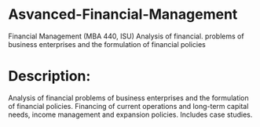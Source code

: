 # Asvanced-Financial-Management
Financial Management (MBA 440, ISU) Analysis of financial. problems of business enterprises and the formulation of financial policies

# Description: 
Analysis of financial problems of business enterprises and the formulation of financial policies. Financing of current operations and
long-term capital needs, income management and expansion policies. Includes case studies. 
